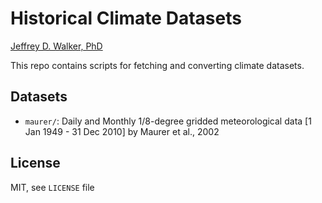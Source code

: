 Historical Climate Datasets
===========================

[Jeffrey D. Walker, PhD](http://walkerjeff.com)

This repo contains scripts for fetching and converting climate datasets.

## Datasets

- `maurer/`: Daily and Monthly 1/8-degree gridded meteorological data [1 Jan 1949 - 31 Dec 2010] by Maurer et al., 2002

## License

MIT, see `LICENSE` file